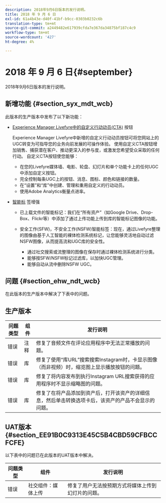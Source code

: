 ```yaml
---
description: 2018年9月6日版本的发行说明。
title: 2018 年 9 月 6 日
exl-id: 61a4b43e-d40f-41bf-b9cc-0303b0232c6b
translation-type: tm+mt
source-git-commit: a2449482e617939cfda7e367da34875bf187c4c9
workflow-type: tm+mt
source-wordcount: '427'
ht-degree: 4%

---
```


# 2018 年 9 月 6 日{#september}

2018年9月6日版本的发行说明。

## 新增功能 {#section_syx_mdt_wcb}

此版本的生产版本中发布了以下新功能：

* [Experience Manager Livefyre中的自定义行动动员(CTA)](/help/using/c-features-livefyre/c-call-to-action-button.md#topic_EBE23A0F827645E0A0C619DCF3872EE5) 按钮

   Experience Manager Livefyre中新增的自定义行动动员按钮可将您网站上的UGC转变为可指导您的业务向前发展的可操作体验。 使用自定义CTA按钮增加销售、捕获潜在客户、推动更深入的参与度，或激发您希望受众采取的任何行动。 自定义CTA按钮使您能够：

   * 在您的Livefyre媒体墙、电影、轮盘、幻灯片和单个功能卡上的任何UGC中添加自定义按钮。
   * 完全控制每条UGC上的按钮、消息、图标、颜色和链接的数量。
   * 在“设置”和“库”中创建、管理和重用自定义的行动动员。
   * 使用Adobe Analytics衡量点进率。

* [智能标](/help/using/c-features-livefyre/c-smart-tags/c-smart-tags.md#c_smart_tags) 签增强

   * 已上载文件的智能标记：我们在“所有资产”（如Google Drive、Drop-Box、Flickr等）中添加了通过上传功能上传到库的智能标记图像的功能。
   * 安全工作(SFW)，不安全工作(NSFW)智能标签：现在，通过Livefyre整理的图像由基于人工智能的裸体检测系统标记，让您能够灵活地自动过滤NSFW图像，从而提高流和UGC库的安全性。

      * 通过社交搜索或流整理的图像在保存时通过裸体检测系统进行分类。
      * 能够按SFW/NSFW标记过滤库，以加快UGC管理。
      * 能够自动从流中删除NSFW UGC。

## 问题 {#section_ehw_ndt_wcb}

在此版本的生产版本中解决了下表中的问题。

## 生产版本

| **问题类型** | **组件** | **发行说明** |
|---|---|---|
| 错误 | 注释 | 修复了音频文件在评论应用程序中无法正常播放的问题。 |
| 错误 | 库 | 修复了使用“库URL”搜索搜索Instagram时，卡显示图像（而非视频）时，缩览图上显示播放按钮的问题。 |
| 错误 | 库 | 修复了将内容发布到执行Instagram URL搜索获得的应用程序时不显示缩略图的问题。 |
| 错误 | 库 | 修复了在将产品添加到资产后，打开该资产的详细信息，然后单击转换选项卡后，该资产的产品不会显示的问题。 |

## UAT版本{#section_EE91B0C9313E45C5B4CBD59CFBCCFCFE}

以下表中的问题已在此版本的UAT版本中解决。

| **问题类型** | **组件** | **发行说明** |
|---|---|---|
| 错误 | 社交组件：媒体上传 | 修复了用户无法按预期方式将媒体上传到幻灯片的问题。 |
